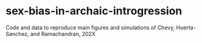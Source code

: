 # sex-bias-in-archaic-introgression
Code and data to reproduce main figures and simulations of Chevy, Huerta-Sanchez, and Ramachandran, 202X
